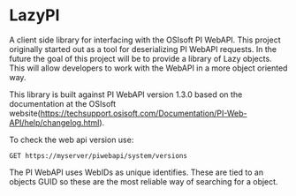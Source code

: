 # LazyPI
A client side library for interfacing with the OSIsoft PI WebAPI. This project originally started out as a tool for deserializing PI WebAPI requests. 
In the future the goal of this project will be to provide a library of Lazy objects. This will allow developers to work with the WebAPI in a more object oriented way. 

This library is built against PI WebAPI version 1.3.0 based on the documentation at the OSIsoft website(https://techsupport.osisoft.com/Documentation/PI-Web-API/help/changelog.html). 

To check the web api version use:
```
GET https://myserver/piwebapi/system/versions
```

The PI WebAPI uses WebIDs as unique identifies. These are tied to an objects GUID so these are the most reliable way of searching for a object.